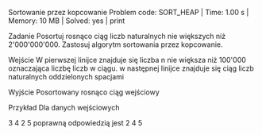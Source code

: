 Sortowanie przez kopcowanie
Problem code: SORT_HEAP | Time: 1.00 s | Memory: 10 MB | Solved: yes | print

Zadanie
Posortuj rosnąco ciąg liczb naturalnych nie większych niż 2'000'000'000. Zastosuj algorytm sortowania przez kopcowanie.

Wejście
W pierwszej linijce znajduje się liczba n nie większa niż 100'000 oznaczająca liczbę liczb w ciągu. w następnej linijce znajduje się ciąg liczb naturalnych oddzielonych spacjami

Wyjście
Posortowany rosnąco ciąg wejściowy

Przykład
Dla danych wejściowych

3
4 2 5
poprawną odpowiedzią jest
2 4 5
